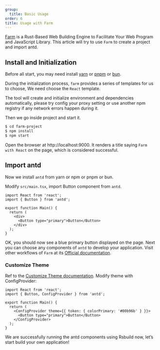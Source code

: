 ```yaml
---
group:
  title: Basic Usage
order: 6
title: Usage with Farm
---
```


[Farm](https://www.farmfe.org/) is a Rust-Based Web Building Engine to Facilitate Your Web Program and JavaScript Library. This article will try to use `Farm` to create a project and import antd.

## Install and Initialization

Before all start, you may need install [yarn](https://github.com/yarnpkg/yarn) or [pnpm](https://pnpm.io) or [bun](https://bun.sh).

<InstallDependencies npm='$ npm create farm@latest' yarn='$ yarn create farm@latest' pnpm='$ pnpm create farm@latest' bun='$ bun create farm@latest'></InstallDependencies>

During the initialization process, `farm` provides a series of templates for us to choose, We need choose the `React` template.

The tool will create and initialize environment and dependencies automatically, please try config your proxy setting or use another npm registry if any network errors happen during it.

Then we go inside project and start it.

```bash
$ cd farm-project
$ npm install
$ npm start
```

Open the browser at http://localhost:9000. It renders a title saying `Farm with React` on the page, which is considered successful.

## Import antd

Now we install `antd` from yarn or npm or pnpm or bun.

<InstallDependencies npm='$ npm install antd --save' yarn='$ yarn add antd' pnpm='$ pnpm install antd --save' bun='$ bun add antd'></InstallDependencies>

Modify `src/main.tsx`, import Button component from `antd`.

```tsx
import React from 'react';
import { Button } from 'antd';

export function Main() {
  return (
    <div>
      <Button type="primary">Button</Button>
    </div>
  );
}
```

OK, you should now see a blue primary button displayed on the page. Next you can choose any components of `antd` to develop your application. Visit other workflows of `Farm` at its [Official documentation](https://www.farmfe.org).

### Customize Theme

Ref to the [Customize Theme documentation](/docs/react/customize-theme). Modify theme with ConfigProvider:

```tsx
import React from 'react';
import { Button, ConfigProvider } from 'antd';

export function Main() {
  return (
    <ConfigProvider theme={{ token: { colorPrimary: '#00b96b' } }}>
      <Button type="primary">Button</Button>
    </ConfigProvider>
  );
}
```

We are successfully running the antd components using Rsbuild now, let’s start build your own application!
